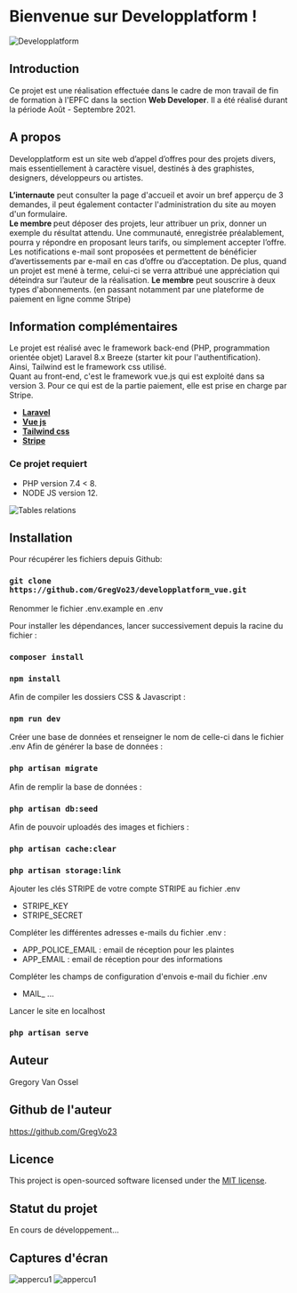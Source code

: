 # Bienvenue sur Developplatform !

![Developplatform](https://www.vanossel.be/images/logos.jpg)

## Introduction

Ce projet est une réalisation effectuée dans le cadre de mon travail de fin de formation à l'EPFC dans la section <b>Web Developer</b>.
Il a été réalisé durant la période Août - Septembre 2021.

## A propos

Developplatform est un site web d’appel d’offres pour des projets divers, mais essentiellement à caractère visuel, destinés à des graphistes, designers, développeurs ou artistes.

<b>L’internaute</b> peut consulter la page d'accueil et avoir un bref apperçu de 3 demandes, il peut également contacter l'administration du site au moyen d'un formulaire.</br>
<b>Le membre </b> peut déposer des projets, leur attribuer un prix, donner un exemple du résultat attendu. Une communauté, enregistrée préalablement, pourra y répondre en proposant leurs tarifs, ou simplement accepter l’offre. Les notifications e-mail sont proposées et permettent de bénéficier d’avertissements par e-mail en cas d’offre ou d’acceptation.
De plus, quand un projet est mené à terme, celui-ci se verra attribué une appréciation qui déteindra sur l’auteur de la réalisation.
<b>Le membre</b> peut souscrire à deux types d'abonnements. (en passant notamment par une plateforme de paiement en ligne comme Stripe)</br>

## Information complémentaires

Le projet est réalisé avec le framework back-end (PHP, programmation orientée objet) Laravel 8.x Breeze (starter kit pour l'authentification).</br>
Ainsi, Tailwind est le framework css utilisé.</br>
Quant au front-end, c'est le framework vue.js qui est exploité dans sa version 3.
Pour ce qui est de la partie paiement, elle est prise en charge par Stripe.

-   **[Laravel](https://laravel.com/)**
-   **[Vue js](/https://vuejs.org//)**
-   **[Tailwind css](https://tailwindcss.com/)**
-   **[Stripe](/https://stripe.com/fr-be/)**

### Ce projet requiert 

+ PHP version 7.4 < 8.
+ NODE JS version 12.

![Tables relations](https://www.vanossel.be/images/db.jpg)

## Installation

Pour récupérer les fichiers depuis Github:

### `git clone https://github.com/GregVo23/developplatform_vue.git`
Renommer le fichier .env.example en .env

Pour installer les dépendances, lancer successivement depuis la racine du fichier :

### `composer install`

### `npm install`

Afin de compiler les dossiers CSS & Javascript :

### `npm run dev`

Créer une base de données et renseigner le nom de celle-ci dans le fichier .env
Afin de générer la base de données :

### `php artisan migrate`

Afin de remplir la base de données :

### `php artisan db:seed`

Afin de pouvoir uploadés des images et fichiers :

### `php artisan cache:clear`

### `php artisan storage:link`

Ajouter les clés STRIPE de votre compte STRIPE au fichier .env

+ STRIPE_KEY
+ STRIPE_SECRET

Compléter les différentes adresses e-mails du fichier .env :

+ APP_POLICE_EMAIL : email de réception pour les plaintes
+ APP_EMAIL : email de réception pour des informations

Compléter les champs de configuration d'envois e-mail du fichier .env

+ MAIL_ ...

Lancer le site en localhost

### `php artisan serve`

## Auteur
Gregory Van Ossel

## Github de l'auteur
https://github.com/GregVo23

## Licence

This project is open-sourced software licensed under the [MIT license](https://opensource.org/licenses/MIT).

## Statut du projet

En cours de développement...

## Captures d'écran
![appercu1](https://www.vanossel.be/images/sc1.jpg)
![appercu1](https://www.vanossel.be/images/sc2.jpg)